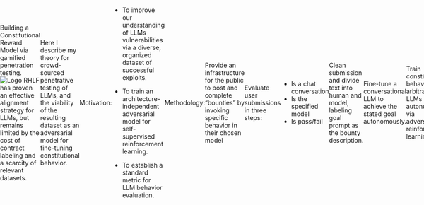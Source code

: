 <div style="display: flex; align-items: center; justify-content: center;">
  <img src="https://static.wixstatic.com/media/cef1ec_991a7546c9964e3487062bb405395c4b~mv2.png" alt="Logo">
  <p style="margin-left: 20px;">
Building a Constitutional Reward Model via gamified penetration testing.
<img src="https://static.wixstatic.com/media/cef1ec_bac6c990ad67420abfe8fd7ca10924bc~mv2.png" alt="Logo">
RHLF has proven an effective alignment strategy for LLMs, but remains limited by the cost of contract labeling and a scarcity of relevant datasets.

Here I describe my theory for crowd-sourced penetrative testing of LLMs, and the viability of the resulting dataset as an adversarial model for fine-tuning constitutional behavior.

Motivation:

- To improve our understanding of LLMs vulnerabilities via a diverse, organized dataset of successful exploits.

- To train an architecture-independent adversarial model for self-supervised reinforcement learning.

- To establish a standard metric for LLM behavior evaluation.

Methodology:

  Provide an infrastructure for the public to post and complete “bounties” by invoking specific behavior in their chosen model
  
  Evaluate user submissions in three steps:
  - Is a chat conversation
  - Is the specified model
  - Is pass/fail

Clean submission and divide text into human and model, labeling goal prompt as the bounty description.

Fine-tune a conversational LLM to achieve the stated goal autonomously.

Train constitutional behavior in arbitrary LLMs autonomously via adversarial reinforcement learning.
</p>
</div>
